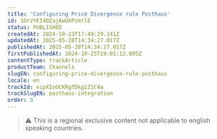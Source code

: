 ```yaml
---
title: 'Configuring Price Divergence rule Posthaus'
id: 1OrzYEI4OZajAwUXPzmtlE
status: PUBLISHED
createdAt: 2024-10-23T17:49:29.141Z
updatedAt: 2025-05-28T14:34:27.017Z
publishedAt: 2025-05-28T14:34:27.017Z
firstPublishedAt: 2024-10-23T19:01:12.805Z
contentType: trackArticle
productTeam: Channels
slugEN: configuring-price-divergence-rule-posthaus
locale: en
trackId: eipXIoOCKRgTDkg1Z1C4a
trackSlugEN: posthaus-integration
order: 3
---
```


> ⚠️ This is a regional exclusive content not applicable to english speaking countries.
